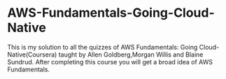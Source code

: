 # AWS-Fundamentals-Going-Cloud-Native
 This is my solution to all the quizzes of AWS Fundamentals: Going Cloud-Native(Coursera) taught by Allen Goldberg,Morgan Willis and Blaine Sundrud. After completing this course you will get a broad idea of AWS Fundamentals. 
